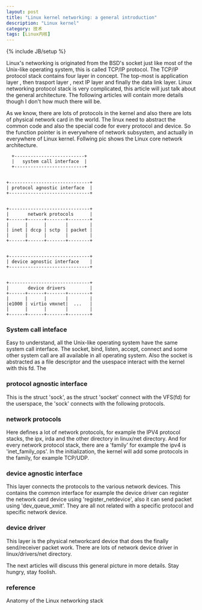 ```yaml
---
layout: post
title: "Linux kernel networking: a general introduction"
description: "Linux kernel"
category: 技术
tags: [Linux内核]
---
```

{% include JB/setup %}

Linux's networking is originated from the BSD's socket just like most of the Unix-like operating system, this is called TCP/IP  protocol. The TCP/IP protocol  stack contains four layer in concept. The top-most is application layer , then trasport layer , next IP layer and finally the data link layer. Linux networking protocol stack is very complicated, this article will just talk about the general architecture. The following articles will contain more details though I don't how much there will be.

As we know, there are lots of protocols in the kernel and also there are lots of physical network card in the world. The linux need to abstract the common code and also the special code for every protocol and device. So the function pointer is in everywhere of network subsystem, and actually in everywhere of Linux kernel.
Follwing pic shows the Linux core network architecture. 


      +--------------------------+
      |   system call interface  |
      +--------------------------+
    
    
    +------------------------------+
    | protocol agnostic interface  |
    +------------------------------+
    
    
    +------------------------------+
    |       network protocols      |
    +------+------+-------+--------+
    |      |      |       |        |
    | inet | dccp | sctp  | packet |
    |      |      |       |        |
    +------+------+-------+--------+
    
    
    +------------------------------+
    | device agnostic interface    |
    +------------------------------+
    
    
    +------------------------------+
    |       device drivers         |
    +------+------+-------+--------+
    |      |      |       |        |
    |e1000 | virtio vmxnet|  ...   |
    |      |      |       |        |
    +------+------+-------+--------+
    

### System call inteface

Easy to understand, all the Unix-like operating system have the same system call interface. The socket, bind, listen, accept, connect and some other system call are all available in all operating system. Also the socket is abstracted as a file descriptor and the usespace interact with the kernel with this fd. The 

### protocol agnostic interface

This is the struct 'sock', as the struct 'socket' connect with the VFS(fd) for the userspace, the  'sock' connects with the following protocols. 

### network protocols

Here defines a lot of network protocols, for example the IPV4 protocol stacks, the ipx, irda and the other directory in linux/net directory. And for every network protocol stack, there are a 'family' for example the ipv4 is 'inet\_family\_ops'. In the initialization, the kernel will add some protocols in the family, for example TCP/UDP.

### device agnostic interface

This layer connects the protocols to the various network devices. This contains the common interface for example the device driver can register the network card device using 'register\_netdevice', also it can send packet using 'dev\_queue\_xmit'. They are all not related with a specific protocol and specific network device.

### device driver

This layer is the physical networkcard device that does the finally send/receiver packet work. There are lots of network device driver in linux/drivers/net directory.

The next articles will discuss this general picture in more details. Stay hungry, stay foolish.

### reference

Anatomy of the Linux networking stack

    